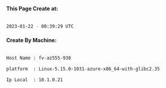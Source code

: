 
   
#### This Page Create at:

```bash

2023-01-22 - 00:39:29 UTC

```

#### Create By Machine:

```bash

Host Name : fv-az555-938

platform  : Linux-5.15.0-1031-azure-x86_64-with-glibc2.35

Ip Local  : 10.1.0.21

```

